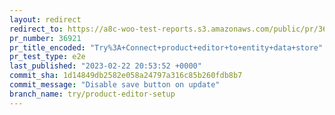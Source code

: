 ```yaml
---
layout: redirect
redirect_to: https://a8c-woo-test-reports.s3.amazonaws.com/public/pr/36921/e2e/index.html
pr_number: 36921
pr_title_encoded: "Try%3A+Connect+product+editor+to+entity+data+store"
pr_test_type: e2e
last_published: "2023-02-22 20:53:52 +0000"
commit_sha: 1d14849db2582e058a24797a316c85b260fdb8b7
commit_message: "Disable save button on update"
branch_name: try/product-editor-setup
---
```

